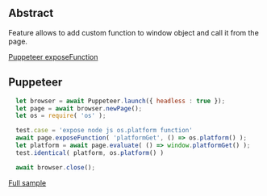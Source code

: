 ## Abstract
Feature allows to add custom function to window object and call it from the page.

[Puppeteer exposeFunction](https://pptr.dev/#?product=Puppeteer&version=v2.0.0&show=api-pageexposefunctionname-puppeteerfunction)

## Puppeteer

```javascript
  let browser = await Puppeteer.launch({ headless : true });
  let page = await browser.newPage();
  let os = require( 'os' );

  test.case = 'expose node js os.platform function'
  await page.exposeFunction( 'platformGet', () => os.platform() );
  let platform = await page.evaluate( () => window.platformGet() );
  test.identical( platform, os.platform() )

  await browser.close();
```
[Full sample](../../../sample/puppeteer/FunctionExposing.test.s)
